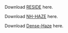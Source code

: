Download [RESIDE](https://sites.google.com/view/reside-dehaze-datasets/reside-standard?authuser=3D0) here.

Download [NH-HAZE](https://data.vision.ee.ethz.ch/cvl/ntire20/nh-haze/) here.

Download [Dense-Haze](https://data.vision.ee.ethz.ch/cvl/ntire19//dense-haze/) here.
